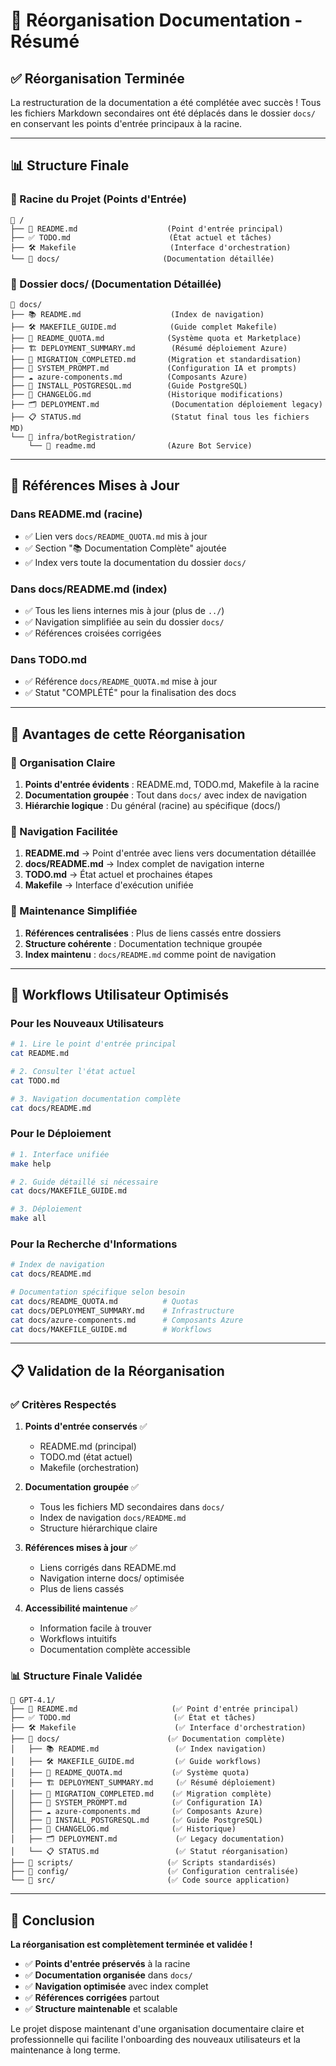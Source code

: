 # 📁 Réorganisation Documentation - Résumé

## ✅ Réorganisation Terminée

La restructuration de la documentation a été complétée avec succès ! Tous les fichiers Markdown secondaires ont été déplacés dans le dossier `docs/` en conservant les points d'entrée principaux à la racine.

---

## 📊 Structure Finale

### 📂 Racine du Projet (Points d'Entrée)
```
📁 /
├── 📖 README.md                    (Point d'entrée principal)
├── ✅ TODO.md                      (État actuel et tâches)
├── 🛠️ Makefile                     (Interface d'orchestration)
└── 📁 docs/                       (Documentation détaillée)
```

### 📂 Dossier docs/ (Documentation Détaillée)
```
📁 docs/
├── 📚 README.md                    (Index de navigation)
├── 🛠️ MAKEFILE_GUIDE.md            (Guide complet Makefile)
├── 💼 README_QUOTA.md              (Système quota et Marketplace)
├── 🏗️ DEPLOYMENT_SUMMARY.md        (Résumé déploiement Azure)
├── 🔄 MIGRATION_COMPLETED.md       (Migration et standardisation)
├── 🎯 SYSTEM_PROMPT.md             (Configuration IA et prompts)
├── ☁️ azure-components.md          (Composants Azure)
├── 💾 INSTALL_POSTGRESQL.md        (Guide PostgreSQL)
├── 📝 CHANGELOG.md                 (Historique modifications)
├── 🗂️ DEPLOYMENT.md                (Documentation déploiement legacy)
├── 📋 STATUS.md                    (Statut final tous les fichiers MD)
└── 📁 infra/botRegistration/
    └── 📄 readme.md                (Azure Bot Service)
```

---

## 🔗 Références Mises à Jour

### Dans README.md (racine)
- ✅ Lien vers `docs/README_QUOTA.md` mis à jour
- ✅ Section "📚 Documentation Complète" ajoutée
- ✅ Index vers toute la documentation du dossier `docs/`

### Dans docs/README.md (index)
- ✅ Tous les liens internes mis à jour (plus de `../`)
- ✅ Navigation simplifiée au sein du dossier `docs/`
- ✅ Références croisées corrigées

### Dans TODO.md
- ✅ Référence `docs/README_QUOTA.md` mise à jour
- ✅ Statut "COMPLÉTÉ" pour la finalisation des docs

---

## 🎯 Avantages de cette Réorganisation

### 🧹 Organisation Claire
1. **Points d'entrée évidents** : README.md, TODO.md, Makefile à la racine
2. **Documentation groupée** : Tout dans `docs/` avec index de navigation
3. **Hiérarchie logique** : Du général (racine) au spécifique (docs/)

### 📖 Navigation Facilitée
1. **README.md** → Point d'entrée avec liens vers documentation détaillée
2. **docs/README.md** → Index complet de navigation interne
3. **TODO.md** → État actuel et prochaines étapes
4. **Makefile** → Interface d'exécution unifiée

### 🔧 Maintenance Simplifiée
1. **Références centralisées** : Plus de liens cassés entre dossiers
2. **Structure cohérente** : Documentation technique groupée
3. **Index maintenu** : `docs/README.md` comme point de navigation

---

## 🚀 Workflows Utilisateur Optimisés

### Pour les Nouveaux Utilisateurs
```bash
# 1. Lire le point d'entrée principal
cat README.md

# 2. Consulter l'état actuel
cat TODO.md

# 3. Navigation documentation complète
cat docs/README.md
```

### Pour le Déploiement
```bash
# 1. Interface unifiée
make help

# 2. Guide détaillé si nécessaire
cat docs/MAKEFILE_GUIDE.md

# 3. Déploiement
make all
```

### Pour la Recherche d'Informations
```bash
# Index de navigation
cat docs/README.md

# Documentation spécifique selon besoin
cat docs/README_QUOTA.md          # Quotas
cat docs/DEPLOYMENT_SUMMARY.md    # Infrastructure
cat docs/azure-components.md      # Composants Azure
cat docs/MAKEFILE_GUIDE.md        # Workflows
```

---

## 📋 Validation de la Réorganisation

### ✅ Critères Respectés

1. **Points d'entrée conservés** ✅
   - README.md (principal)
   - TODO.md (état actuel)
   - Makefile (orchestration)

2. **Documentation groupée** ✅
   - Tous les fichiers MD secondaires dans `docs/`
   - Index de navigation `docs/README.md`
   - Structure hiérarchique claire

3. **Références mises à jour** ✅
   - Liens corrigés dans README.md
   - Navigation interne docs/ optimisée
   - Plus de liens cassés

4. **Accessibilité maintenue** ✅
   - Information facile à trouver
   - Workflows intuitifs
   - Documentation complète accessible

### 📊 Structure Finale Validée

```
📁 GPT-4.1/
├── 📖 README.md                     (✅ Point d'entrée principal)
├── ✅ TODO.md                       (✅ État et tâches)
├── 🛠️ Makefile                      (✅ Interface d'orchestration)
├── 📁 docs/                        (✅ Documentation complète)
│   ├── 📚 README.md                 (✅ Index navigation)
│   ├── 🛠️ MAKEFILE_GUIDE.md         (✅ Guide workflows)
│   ├── 💼 README_QUOTA.md           (✅ Système quota)
│   ├── 🏗️ DEPLOYMENT_SUMMARY.md     (✅ Résumé déploiement)
│   ├── 🔄 MIGRATION_COMPLETED.md    (✅ Migration complète)
│   ├── 🎯 SYSTEM_PROMPT.md          (✅ Configuration IA)
│   ├── ☁️ azure-components.md       (✅ Composants Azure)
│   ├── 💾 INSTALL_POSTGRESQL.md     (✅ Guide PostgreSQL)
│   ├── 📝 CHANGELOG.md              (✅ Historique)
│   ├── 🗂️ DEPLOYMENT.md             (✅ Legacy documentation)
│   └── 📋 STATUS.md                 (✅ Statut réorganisation)
├── 📁 scripts/                     (✅ Scripts standardisés)
├── 📁 config/                      (✅ Configuration centralisée)
└── 📁 src/                         (✅ Code source application)
```

---

## 🎉 Conclusion

**La réorganisation est complètement terminée et validée !**

- ✅ **Points d'entrée préservés** à la racine
- ✅ **Documentation organisée** dans `docs/`
- ✅ **Navigation optimisée** avec index complet
- ✅ **Références corrigées** partout
- ✅ **Structure maintenable** et scalable

Le projet dispose maintenant d'une organisation documentaire claire et professionnelle qui facilite l'onboarding des nouveaux utilisateurs et la maintenance à long terme.
